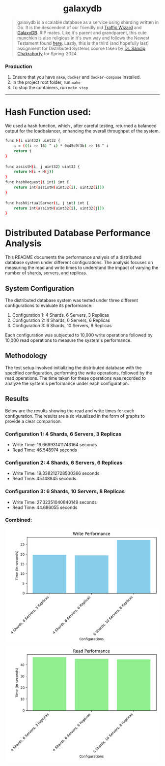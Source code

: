 # <div align="center">galaxydb</div>

> galaxydb is a scalable database as a service using sharding written in Go. It is the descendent of our friendly old [Traffic Wizard](https://github.com/chirag-ghosh/traffic-wizard) and [GalaxyDB](https://github.com/Sarita-Singh/galaxyDB). RIP mates. Like it's parent and grandparent, this cute munchkin is also religious in it's own way and follows the Newest Testament found [here](bible_newest_testament.pdf). Lastly, this is the third (and hopefully last) assignment for Distributed Systems course taken by [Dr. Sandip Chakraborty](https://cse.iitkgp.ac.in/~sandipc/) for Spring-2024.

### Production

1. Ensure that you have `make`, `docker` and `docker-compose` installed.
2. In the project root folder, run `make`
3. To stop the containers, run `make stop`

---

# Hash Function used:

We used a hash function, which , after careful testing, returned a balanced output for the loadbalancer, enhancing the overall throughput of the system.

```bash
func H(i uint32) uint32 {
	i = (((i >> 16) ^ i) * 0x45d9f3b) >> 16 ^ i
	return i
}

func assistH(i, j uint32) uint32 {
	return H(i + H(j))
}
func hashRequest(i int) int {
	return int(assistH(uint32(i), uint32(i)))
}

func hashVirtualServer(i, j int) int {
	return int(assistH(uint32(i), uint32(j)))
}
```

# Distributed Database Performance Analysis

This README documents the performance analysis of a distributed database system under different configurations. The analysis focuses on measuring the read and write times to understand the impact of varying the number of shards, servers, and replicas.

## System Configuration

The distributed database system was tested under three different configurations to evaluate its performance:

1. Configuration 1: 4 Shards, 6 Servers, 3 Replicas
2. Configuration 2: 4 Shards, 6 Servers, 6 Replicas
3. Configuration 3: 6 Shards, 10 Servers, 8 Replicas

Each configuration was subjected to 10,000 write operations followed by 10,000 read operations to measure the system's performance.

## Methodology

The test setup involved initializing the distributed database with the specified configuration, performing the write operations, followed by the read operations. The time taken for these operations was recorded to analyze the system's performance under each configuration.

## Results

Below are the results showing the read and write times for each configuration. The results are also visualized in the form of graphs to provide a clear comparison.

### Configuration 1: 4 Shards, 6 Servers, 3 Replicas

- Write Time: 19.669931411743164 seconds
- Read Time: 46.548974 seconds


### Configuration 2: 4 Shards, 6 Servers, 6 Replicas

- Write Time: 19.338212728500366 seconds
- Read Time: 45.148845 seconds


### Configuration 3: 6 Shards, 10 Servers, 8 Replicas

- Write Time: 27.32351040840149 seconds
- Read Time: 44.686055 seconds



### Combined:

![Write Performance for Configuration 3](testing/images/A3_write_perf.png)
![Read Performance for Configuration 3](testing/images/A3_read_perf.png)
